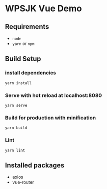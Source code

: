 # WPSJK Vue Demo

## Requirements
* `node`
* `yarn` or `npm`

## Build Setup
### install dependencies
`yarn install`

### Serve with hot reload at localhost:8080
`yarn serve`

### Build for production with minification
`yarn build`

### Lint
`yarn lint`

## Installed packages
* axios
* vue-router
